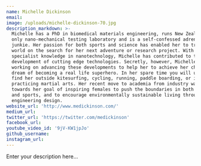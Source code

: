 ```yaml
---
name: Michelle Dickinson
email:
image: /uploads/michelle-dickinson-70.jpg
description_markdown: >-
  Michelle has a PhD in biomedical materials engineering, runs New Zealand’s
  only nano-mechanical testing laboratory and is a self-confessed adrenaline
  junkie. Her passion for both sports and science has enabled her to travel the
  world on the search for her next adventure or research project. With
  specialist knowledge in nanotechnology, Michelle has contributed to the
  development of cutting edge technologies. Secretly, however, Michelle has been
  working on advancing these developments to help her to achieve her childhood
  dream of becoming a real life superhero. In her spare time you will usually
  find her outside kitesurfing, cycling, running, paddle boarding, or inside
  practicing martial arts. Her recent move to academia from industry was a step
  towards her goal of inspiring females to push the boundaries in both science
  and sports, and to encourage environmentally sustainable living through
  engineering design.
website_url: 'http://www.medickinson.com/'
medium_url:
twitter_url: 'https://twitter.com/medickinson'
facebook_url:
youtube_video_id: '9jV-KW1jpJo'
github_username:
instagram_url:
---
```


Enter your description here...
